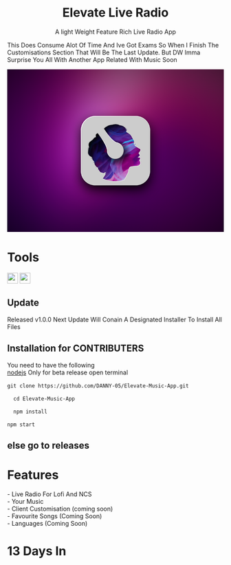 <h1 align="center">Elevate Live Radio</h1>
<p align="center">A light Weight Feature Rich Live Radio App</p>

This Does Consume Alot Of Time And Ive Got Exams So When I Finish The Customisations Section That Will Be The Last Update. But DW Imma Surprise You All With Another App Related With Music Soon
<p align="center">
<img src="src\assets\icons\win\1.png" alt="Paris" class="center">
</p>
<h1>Tools</h1>
<image src="https://upload.wikimedia.org/wikipedia/commons/thumb/9/91/Electron_Software_Framework_Logo.svg/1200px-Electron_Software_Framework_Logo.svg.png" width="25" height="25">  <image src="https://upload.wikimedia.org/wikipedia/commons/thumb/6/61/HTML5_logo_and_wordmark.svg/512px-HTML5_logo_and_wordmark.svg.png" width="25" height="25">

## Update
Released v1.0.0
  Next Update Will Conain A Designated Installer To Install All Files
## Installation for CONTRIBUTERS
  You need to have the following <br>
  <a href="https://nodejs.org/en/">nodejs</a> Only for beta release
  open terminal
  ```
  git clone https://github.com/DANNY-05/Elevate-Music-App.git
  ```
```
  cd Elevate-Music-App
```
```
  npm install 
```
  ``` 
  npm start
  ```
  ## else go to releases
<h1>Features</h1>
- Live Radio For Lofi And NCS <br>
- Your Music<br>
- Client Customisation (coming soon)<br>
- Favourite Songs (Coming Soon)<br>
- Languages (Coming Soon)


<h1>13 Days In</h1>
